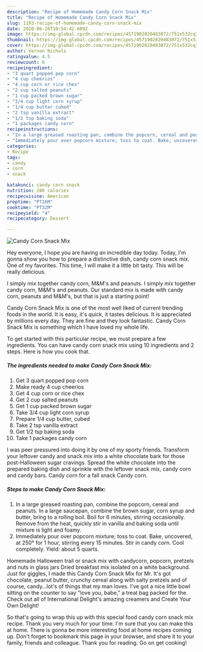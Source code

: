 ```yaml
---
description: "Recipe of Homemade Candy Corn Snack Mix"
title: "Recipe of Homemade Candy Corn Snack Mix"
slug: 1193-recipe-of-homemade-candy-corn-snack-mix
date: 2020-06-26T10:54:42.689Z
image: https://img-global.cpcdn.com/recipes/4571902820483072/751x532cq70/candy-corn-snack-mix-recipe-main-photo.jpg
thumbnail: https://img-global.cpcdn.com/recipes/4571902820483072/751x532cq70/candy-corn-snack-mix-recipe-main-photo.jpg
cover: https://img-global.cpcdn.com/recipes/4571902820483072/751x532cq70/candy-corn-snack-mix-recipe-main-photo.jpg
author: Vernon Nichols
ratingvalue: 4.5
reviewcount: 6
recipeingredient:
- "3 quart popped pop corn"
- "4 cup cheerios"
- "4 cup corn or rice chex"
- "2 cup salted peanuts"
- "1 cup packed brown sugar"
- "3/4 cup light corn syrup"
- "1/4 cup butter cubed"
- "2 tsp vanilla extract"
- "1/2 tsp baking soda"
- "1 packages candy corn"
recipeinstructions:
- "In a large greased roasting pan, combine the popcorn, cereal and peanuts. In a large saucepan, combine the brown sugar, corn syrup and butter, bring to a rolling boil. Boil for 6 minutes, stirring occasionally. Remove from the heat, quickly stir in vanilla and baking soda until mixture is light and foamy."
- "Immediately pour over popcorn mixture; toss to coat. Bake, uncovered, at 250° for 1 hour, stirring every 15 minutes. Stir in candy corn. Cool completely. Yield: about 5 quarts."
categories:
- Recipe
tags:
- candy
- corn
- snack

katakunci: candy corn snack 
nutrition: 280 calories
recipecuisine: American
preptime: "PT16M"
cooktime: "PT32M"
recipeyield: "4"
recipecategory: Dessert

---
```



![Candy Corn Snack Mix](https://img-global.cpcdn.com/recipes/4571902820483072/751x532cq70/candy-corn-snack-mix-recipe-main-photo.jpg)

Hey everyone, I hope you are having an incredible day today. Today, I'm gonna show you how to prepare a distinctive dish, candy corn snack mix. One of my favorites. This time, I will make it a little bit tasty. This will be really delicious.

I simply mix together candy corn, M&amp;M&#39;s and peanuts. I simply mix together candy corn, M&amp;M&#39;s and peanuts. Our standard mix is made with candy corn, peanuts and M&amp;M&#39;s, but that is just a starting point!

Candy Corn Snack Mix is one of the most well liked of current trending foods in the world. It is easy, it's quick, it tastes delicious. It is appreciated by millions every day. They are fine and they look fantastic. Candy Corn Snack Mix is something which I have loved my whole life.


To get started with this particular recipe, we must prepare a few ingredients. You can have candy corn snack mix using 10 ingredients and 2 steps. Here is how you cook that.

<!--inarticleads1-->

##### The ingredients needed to make Candy Corn Snack Mix:

1. Get 3 quart popped pop corn
1. Make ready 4 cup cheerios
1. Get 4 cup corn or rice chex
1. Get 2 cup salted peanuts
1. Get 1 cup packed brown sugar
1. Take 3/4 cup light corn syrup
1. Prepare 1/4 cup butter, cubed
1. Take 2 tsp vanilla extract
1. Get 1/2 tsp baking soda
1. Take 1 packages candy corn


I was peer pressured into doing it by one of my sporty friends. Transform your leftover candy and snack mix into a white chocolate bark for those post-Halloween sugar cravings. Spread the white chocolate into the prepared baking dish and sprinkle with the leftover snack mix, candy corn and candy bars. Candy corn for a fall snack Candy corn. 

<!--inarticleads2-->

##### Steps to make Candy Corn Snack Mix:

1. In a large greased roasting pan, combine the popcorn, cereal and peanuts. In a large saucepan, combine the brown sugar, corn syrup and butter, bring to a rolling boil. Boil for 6 minutes, stirring occasionally. Remove from the heat, quickly stir in vanilla and baking soda until mixture is light and foamy.
1. Immediately pour over popcorn mixture; toss to coat. Bake, uncovered, at 250° for 1 hour, stirring every 15 minutes. Stir in candy corn. Cool completely. Yield: about 5 quarts.


Homemade Halloween trail or snack mix with candycorn, popcorn, pretzels and nuts in glass jars Dried breakfast mix isolated on a white background. Just for giggles, I made this Candy Corn Snack Mix for Mr. It&#39;s got chocolate, peanut butter, crunchy cereal along with salty pretzels and of course, candy…lot&#39;s of things that my man loves. I&#39;ve got a nice little bowl sitting on the counter to say &#34;love you, babe,&#34; a treat bag packed for the. Check out all of International Delight&#39;s amazing creamers and Create Your Own Delight! 

So that's going to wrap this up with this special food candy corn snack mix recipe. Thank you very much for your time. I'm sure that you can make this at home. There is gonna be more interesting food at home recipes coming up. Don't forget to bookmark this page in your browser, and share it to your family, friends and colleague. Thank you for reading. Go on get cooking!
